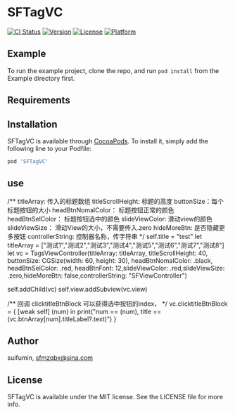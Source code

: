 # SFTagVC

[![CI Status](https://img.shields.io/travis/suifumin/SFTagVC.svg?style=flat)](https://travis-ci.org/suifumin/SFTagVC)
[![Version](https://img.shields.io/cocoapods/v/SFTagVC.svg?style=flat)](https://cocoapods.org/pods/SFTagVC)
[![License](https://img.shields.io/cocoapods/l/SFTagVC.svg?style=flat)](https://cocoapods.org/pods/SFTagVC)
[![Platform](https://img.shields.io/cocoapods/p/SFTagVC.svg?style=flat)](https://cocoapods.org/pods/SFTagVC)

## Example

To run the example project, clone the repo, and run `pod install` from the Example directory first.

## Requirements

## Installation

SFTagVC is available through [CocoaPods](https://cocoapods.org). To install
it, simply add the following line to your Podfile:

```ruby
pod 'SFTagVC'
```
## use
/**
  titleArray:  传入的标题数组
  titleScrollHeight:  标题的高度 
  buttonSize：每个标题按钮的大小
  headBtnNomalColor： 标题按钮正常的颜色
  headBtnSelColor：  标题按钮选中的颜色
  slideViewColor:     滑动view的颜色
  slideViewSize： 滑动View的大小，不需要传入.zero
  hideMoreBtn: 是否隐藏更多按钮
  controllerString:  控制器名称，传字符串
*/
  self.title = "test"
  let titleArray = ["测试1","测试2","测试3","测试4","测试5","测试6","测试7","测试8"]
  let vc = TagsViewController(titleArray: titleArray, titleScrollHeight: 40, buttonSize: CGSize(width: 60, height: 30), headBtnNomalColor: .black, headBtnSelColor: .red, headBtnFont: 12,slideViewColor: .red,slideViewSize: .zero,hideMoreBtn: false,controllerString: "SFViewController")

  self.addChild(vc)
  self.view.addSubview(vc.view)

/**
  回调  clicktitleBtnBlock 可以获得选中按钮的index，
*/
    vc.clicktitleBtnBlock = { [weak self] (num) in
    print("num == \(num), title == \(vc.btnArray[num].titleLabel?.text)")
}

## Author

suifumin, sfmzqbx@sina.com

## License

SFTagVC is available under the MIT license. See the LICENSE file for more info.
